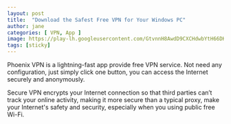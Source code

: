 ```yaml
---
layout: post
title:  "Download the Safest Free VPN for Your Windows PC"
author: jane
categories: [ VPN, App ]
image: https://play-lh.googleusercontent.com/GtvnnH8AwdD9CXCHdwbYtH66DKrgRpvVD8nW5FhkTHEznJ4fItY_tI49hAkb7uHiIA=w620-h440-rw
tags: [sticky]
---
```


Phoenix VPN is a lightning-fast app provide free VPN service. Not need any configuration, just simply click one button, you can access the Internet securely and anonymously.

Secure VPN encrypts your Internet connection so that third parties can’t track your online activity, making it more secure than a typical proxy, make your Internet's safety and security, especially when you using public free Wi-Fi.